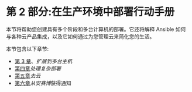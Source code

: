 # 第 2 部分:在生产环境中部署行动手册

本节将帮助您创建具有多个阶段和多台计算机的部署。它还将解释 Ansible 如何与各种云产品集成，以及它如何通过为您管理云来简化您的生活。

本节包含以下章节:

*   [第 3 章](03.html)、*扩展到多台主机*
*   [第四章](04.html)*处理复杂部署*
*   [第五章](05.html)*去云*
*   [第六章](06.html)*从安赛博*获得通知